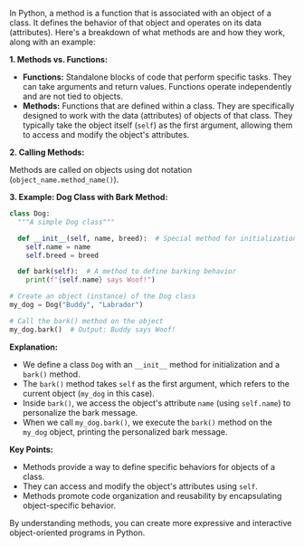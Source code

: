 In Python, a method is a function that is associated with an object of a class. It defines the behavior of that object and operates on its data (attributes). Here's a breakdown of what methods are and how they work, along with an example:

**1. Methods vs. Functions:**

- **Functions:** Standalone blocks of code that perform specific tasks. They can take arguments and return values. Functions operate independently and are not tied to objects.
- **Methods:** Functions that are defined within a class. They are specifically designed to work with the data (attributes) of objects of that class. They typically take the object itself (`self`) as the first argument, allowing them to access and modify the object's attributes.

**2. Calling Methods:**

Methods are called on objects using dot notation (`object_name.method_name()`).

**3. Example: Dog Class with Bark Method:**

```python
class Dog:
  """A simple Dog class"""

  def __init__(self, name, breed):  # Special method for initialization
    self.name = name
    self.breed = breed

  def bark(self):  # A method to define barking behavior
    print(f"{self.name} says Woof!")

# Create an object (instance) of the Dog class
my_dog = Dog("Buddy", "Labrador")

# Call the bark() method on the object
my_dog.bark()  # Output: Buddy says Woof!
```

**Explanation:**

- We define a class `Dog` with an `__init__` method for initialization and a `bark()` method.
- The `bark()` method takes `self` as the first argument, which refers to the current object (`my_dog` in this case).
- Inside `bark()`, we access the object's attribute `name` (using `self.name`) to personalize the bark message.
- When we call `my_dog.bark()`, we execute the `bark()` method on the `my_dog` object, printing the personalized bark message.

**Key Points:**

- Methods provide a way to define specific behaviors for objects of a class.
- They can access and modify the object's attributes using `self`.
- Methods promote code organization and reusability by encapsulating object-specific behavior.

By understanding methods, you can create more expressive and interactive object-oriented programs in Python.